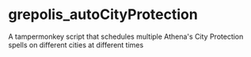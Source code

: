 # grepolis_autoCityProtection
A tampermonkey script that schedules multiple Athena's City Protection spells on different cities at different times

